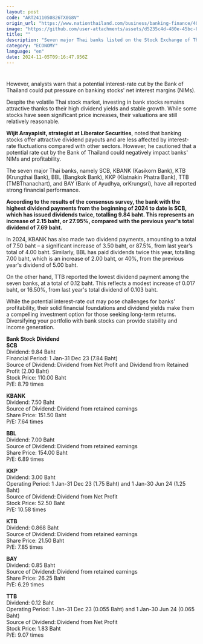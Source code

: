 ```yaml
---
layout: post
code: "ART2411050826TX0G8V"
origin_url: "https://www.nationthailand.com/business/banking-finance/40042554"
image: "https://github.com/user-attachments/assets/d5235c4d-480e-45bc-82c2-357a4bcbc827"
title: ""
description: "Seven major Thai banks listed on the Stock Exchange of Thailand (SET) have reported record-breaking revenues, with Siam Commercial Bank (SCB) leading the pack with a dividend payout of 9.84 baht."
category: "ECONOMY"
language: "en"
date: 2024-11-05T09:16:47.956Z
---
```


# 









However, analysts warn that a potential interest-rate cut by the Bank of Thailand could put pressure on banking stocks' net interest margins (NIMs).

Despite the volatile Thai stock market, investing in bank stocks remains attractive thanks to their high dividend yields and stable growth. While some stocks have seen significant price increases, their valuations are still relatively reasonable.

**Wijit Arayapisit, strategist at Liberator Securities**, noted that banking stocks offer attractive dividend payouts and are less affected by interest-rate fluctuations compared with other sectors. However, he cautioned that a potential rate cut by the Bank of Thailand could negatively impact banks' NIMs and profitability.

The seven major Thai banks, namely SCB, KBANK (Kasikorn Bank), KTB (Krungthai Bank), BBL (Bangkok Bank), KKP (Kiatnakin Phatra Bank), TTB (TMBThanachart), and BAY (Bank of Ayudhya, orKrungsri), have all reported strong financial performance.

**According to the results of the consensus survey, the bank with the highest dividend payments from the beginning of 2024 to date is SCB, which has issued dividends twice, totalling 9.84 baht. This represents an increase of 2.15 baht, or 27.95%, compared with the previous year's total dividend of 7.69 baht.**

In 2024, KBANK has also made two dividend payments, amounting to a total of 7.50 baht – a significant increase of 3.50 baht, or 87.5%, from last year’s total of 4.00 baht. Similarly, BBL has paid dividends twice this year, totalling 7.00 baht, which is an increase of 2.00 baht, or 40%, from the previous year's dividend of 5.00 baht.

On the other hand, TTB reported the lowest dividend payment among the seven banks, at a total of 0.12 baht. This reflects a modest increase of 0.017 baht, or 16.50%, from last year's total dividend of 0.103 baht.

While the potential interest-rate cut may pose challenges for banks' profitability, their solid financial foundations and dividend yields make them a compelling investment option for those seeking long-term returns. Diversifying your portfolio with bank stocks can provide stability and income generation.





**Bank Stock Dividend  
SCB**  
Dividend: 9.84 Baht  
Financial Period: 1 Jan-31 Dec 23 (7.84 Baht)  
Source of Dividend: Dividend from Net Profit and Dividend from Retained Profit (2.00 Baht)  
Stock Price: 110.00 Baht  
P/E: 8.79 times

**KBANK**  
Dividend: 7.50 Baht  
Source of Dividend: Dividend from retained earnings   
Share Price: 151.50 Baht  
P/E: 7.64 times

**BBL**  
Dividend: 7.00 Baht  
Source of Dividend: Dividend from retained earnings   
Share Price: 154.00 Baht  
P/E: 6.89 times

**KKP**  
Dividend: 3.00 Baht  
Operating Period: 1 Jan-31 Dec 23 (1.75 Baht) and 1 Jan-30 Jun 24 (1.25 Baht)  
Source of Dividend: Dividend from Net Profit   
Stock Price: 52.50 Baht  
P/E: 10.58 times

**KTB**  
Dividend: 0.868 Baht  
Source of Dividend: Dividend from retained earnings   
Share Price: 21.50 Baht  
P/E: 7.85 times

**BAY**  
Dividend: 0.85 Baht  
Source of Dividend: Dividend from retained earnings   
Share Price: 26.25 Baht  
P/E: 6.29 times

**TTB**  
Dividend: 0.12 Baht  
Operating Period: 1 Jan-31 Dec 23 (0.055 Baht) and 1 Jan-30 Jun 24 (0.065 Baht)  
Source of Dividend: Dividend from Net Profit   
Stock Price: 1.83 Baht  
P/E: 9.07 times